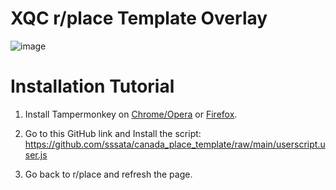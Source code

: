 # XQC r/place Template Overlay

![image](https://user-images.githubusercontent.com/18311413/161412059-be821dba-7282-4dd1-91d7-510ee7a0943f.png)



# Installation Tutorial

1. Install Tampermonkey on [Chrome/Opera](https://chrome.google.com/webstore/detail/tampermonkey/dhdgffkkebhmkfjojejmpbldmpobfkfo?hl=en) or [Firefox](https://addons.mozilla.org/en-US/firefox/addon/violentmonkey/).

2. Go to this GitHub link and Install the script: https://github.com/sssata/canada_place_template/raw/main/userscript.user.js 

3. Go back to r/place and refresh the page.
